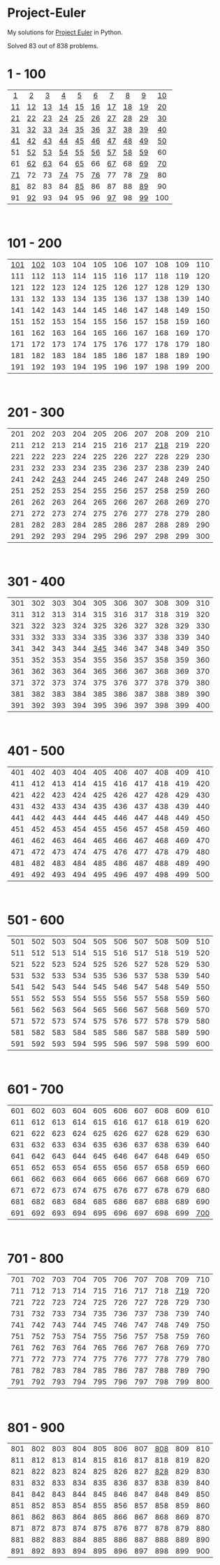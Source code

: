 # Project-Euler
My solutions for [Project Euler](https://projecteuler.net) in Python.

Solved 83 out of 838 problems.
<br />

# 1 - 100

|||||||||||
|:-:|:-:|:-:|:-:|:-:|:-:|:-:|:-:|:-:|:-:|
|[1](0001-0100/0001/main.py)|[2](0001-0100/0002/main.py)|[3](0001-0100/0003/main.py)|[4](0001-0100/0004/main.py)|[5](0001-0100/0005/main.py)|[6](0001-0100/0006/main.py)|[7](0001-0100/0007/main.py)|[8](0001-0100/0008/main.py)|[9](0001-0100/0009/main.py)|[10](0001-0100/0010/main.py)|
|[11](0001-0100/0011/main.py)|[12](0001-0100/0012/main.py)|[13](0001-0100/0013/main.py)|[14](0001-0100/0014/main.py)|[15](0001-0100/0015/main.py)|[16](0001-0100/0016/main.py)|[17](0001-0100/0017/main.py)|[18](0001-0100/0018/main.py)|[19](0001-0100/0019/main.py)|[20](0001-0100/0020/main.py)|
|[21](0001-0100/0021/main.py)|[22](0001-0100/0022/main.py)|[23](0001-0100/0023/main.py)|[24](0001-0100/0024/main.py)|[25](0001-0100/0025/main.py)|[26](0001-0100/0026/main.py)|[27](0001-0100/0027/main.py)|[28](0001-0100/0028/main.py)|[29](0001-0100/0029/main.py)|[30](0001-0100/0030/main.py)|
|[31](0001-0100/0031/main.py)|[32](0001-0100/0032/main.py)|[33](0001-0100/0033/main.py)|[34](0001-0100/0034/main.py)|[35](0001-0100/0035/main.py)|[36](0001-0100/0036/main.py)|[37](0001-0100/0037/main.py)|[38](0001-0100/0038/main.py)|[39](0001-0100/0039/main.py)|[40](0001-0100/0040/main.py)|
|[41](0001-0100/0041/main.py)|[42](0001-0100/0042/main.py)|[43](0001-0100/0043/main.py)|[44](0001-0100/0044/main.py)|[45](0001-0100/0045/main.py)|[46](0001-0100/0046/main.py)|[47](0001-0100/0047/main.py)|[48](0001-0100/0048/main.py)|[49](0001-0100/0049/main.py)|[50](0001-0100/0050/main.py)|
|51|[52](0001-0100/0052/main.py)|[53](0001-0100/0053/main.py)|[54](0001-0100/0054/main.py)|[55](0001-0100/0055/main.py)|[56](0001-0100/0056/main.py)|[57](0001-0100/0057/main.py)|[58](0001-0100/0058/main.py)|[59](0001-0100/0059/main.py)|60|
|61|[62](0001-0100/0062/main.py)|[63](0001-0100/0063/main.py)|64|[65](0001-0100/0065/main.py)|66|[67](0001-0100/0067/main.py)|68|[69](0001-0100/0069/main.py)|[70](0001-0100/0070/main.py)|
|[71](0001-0100/0071/main.py)|72|73|[74](0001-0100/0074/main.py)|75|[76](0001-0100/0076/main.py)|77|78|[79](0001-0100/0079/main.py)|80|
|[81](0001-0100/0081/main.py)|82|83|84|[85](0001-0100/0085/main.py)|86|87|88|[89](0001-0100/0089/main.py)|90|
|91|[92](0001-0100/0092/main.py)|93|94|95|96|[97](0001-0100/0097/main.py)|98|[99](0001-0100/0099/main.py)|100|

<br />

# 101 - 200

|||||||||||
|:-:|:-:|:-:|:-:|:-:|:-:|:-:|:-:|:-:|:-:|
|[101](0101-0200/0101/main.py)|[102](0101-0200/0102/main.py)|103|104|105|106|107|108|109|110|
|111|112|113|114|115|116|117|118|119|120|
|121|122|123|124|125|126|127|128|129|130|
|131|132|133|134|135|136|137|138|139|140|
|141|142|143|144|145|146|147|148|149|150|
|151|152|153|154|155|156|157|158|159|160|
|161|162|163|164|165|166|167|168|169|170|
|171|172|173|174|175|176|177|178|179|180|
|181|182|183|184|185|186|187|188|189|190|
|191|192|193|194|195|196|197|198|199|200|

<br />

# 201 - 300

|||||||||||
|:-:|:-:|:-:|:-:|:-:|:-:|:-:|:-:|:-:|:-:|
|201|202|203|204|205|206|207|208|209|210|
|211|212|213|214|215|216|217|[218](0201-0300/0218/main.py)|219|220|
|221|222|223|224|225|226|227|228|229|230|
|231|232|233|234|235|236|237|238|239|240|
|241|242|[243](0201-0300/0243/main.py)|244|245|246|247|248|249|250|
|251|252|253|254|255|256|257|258|259|260|
|261|262|263|264|265|266|267|268|269|270|
|271|272|273|274|275|276|277|278|279|280|
|281|282|283|284|285|286|287|288|289|290|
|291|292|293|294|295|296|297|298|299|300|

<br />

# 301 - 400

|||||||||||
|:-:|:-:|:-:|:-:|:-:|:-:|:-:|:-:|:-:|:-:|
|301|302|303|304|305|306|307|308|309|310|
|311|312|313|314|315|316|317|318|319|320|
|321|322|323|324|325|326|327|328|329|330|
|331|332|333|334|335|336|337|338|339|340|
|341|342|343|344|[345](0301-0400/0345/main.py)|346|347|348|349|350|
|351|352|353|354|355|356|357|358|359|360|
|361|362|363|364|365|366|367|368|369|370|
|371|372|373|374|375|376|377|378|379|380|
|381|382|383|384|385|386|387|388|389|390|
|391|392|393|394|395|396|397|398|399|400|

<br />

# 401 - 500

|||||||||||
|:-:|:-:|:-:|:-:|:-:|:-:|:-:|:-:|:-:|:-:|
|401|402|403|404|405|406|407|408|409|410|
|411|412|413|414|415|416|417|418|419|420|
|421|422|423|424|425|426|427|428|429|430|
|431|432|433|434|435|436|437|438|439|440|
|441|442|443|444|445|446|447|448|449|450|
|451|452|453|454|455|456|457|458|459|460|
|461|462|463|464|465|466|467|468|469|470|
|471|472|473|474|475|476|477|478|479|480|
|481|482|483|484|485|486|487|488|489|490|
|491|492|493|494|495|496|497|498|499|500|

<br />

# 501 - 600

|||||||||||
|:-:|:-:|:-:|:-:|:-:|:-:|:-:|:-:|:-:|:-:|
|501|502|503|504|505|506|507|508|509|510|
|511|512|513|514|515|516|517|518|519|520|
|521|522|523|524|525|526|527|528|529|530|
|531|532|533|534|535|536|537|538|539|540|
|541|542|543|544|545|546|547|548|549|550|
|551|552|553|554|555|556|557|558|559|560|
|561|562|563|564|565|566|567|568|569|570|
|571|572|573|574|575|576|577|578|579|580|
|581|582|583|584|585|586|587|588|589|590|
|591|592|593|594|595|596|597|598|599|600|

<br />

# 601 - 700

|||||||||||
|:-:|:-:|:-:|:-:|:-:|:-:|:-:|:-:|:-:|:-:|
|601|602|603|604|605|606|607|608|609|610|
|611|612|613|614|615|616|617|618|619|620|
|621|622|623|624|625|626|627|628|629|630|
|631|632|633|634|635|636|637|638|639|640|
|641|642|643|644|645|646|647|648|649|650|
|651|652|653|654|655|656|657|658|659|660|
|661|662|663|664|665|666|667|668|669|670|
|671|672|673|674|675|676|677|678|679|680|
|681|682|683|684|685|686|687|688|689|690|
|691|692|693|694|695|696|697|698|699|[700](0601-0700/0700/main.py)|

<br />

# 701 - 800

|||||||||||
|:-:|:-:|:-:|:-:|:-:|:-:|:-:|:-:|:-:|:-:|
|701|702|703|704|705|706|707|708|709|710|
|711|712|713|714|715|716|717|718|[719](0701-0800/0719/main.py)|720|
|721|722|723|724|725|726|727|728|729|730|
|731|732|733|734|735|736|737|738|739|740|
|741|742|743|744|745|746|747|748|749|750|
|751|752|753|754|755|756|757|758|759|760|
|761|762|763|764|765|766|767|768|769|770|
|771|772|773|774|775|776|777|778|779|780|
|781|782|783|784|785|786|787|788|789|790|
|791|792|793|794|795|796|797|798|799|800|

<br />

# 801 - 900

|||||||||||
|:-:|:-:|:-:|:-:|:-:|:-:|:-:|:-:|:-:|:-:|
|801|802|803|804|805|806|807|[808](0801-0900/0808/main.py)|809|810|
|811|812|813|814|815|816|817|818|819|820|
|821|822|823|824|825|826|827|[828](0801-0900/0828/main.py)|829|830|
|831|832|833|834|835|836|837|838|839|840|
|841|842|843|844|845|846|847|848|849|850|
|851|852|853|854|855|856|857|858|859|860|
|861|862|863|864|865|866|867|868|869|870|
|871|872|873|874|875|876|877|878|879|880|
|881|882|883|884|885|886|887|888|889|890|
|891|892|893|894|895|896|897|898|899|900|

